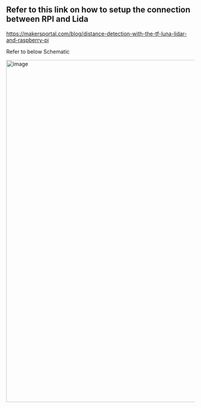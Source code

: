## Refer to this link on how to setup the connection between RPI and Lida

https://makersportal.com/blog/distance-detection-with-the-tf-luna-lidar-and-raspberry-pi

Refer to below Schematic 

<img width="915" alt="image" src="https://user-images.githubusercontent.com/81543946/190931259-b2194875-75e0-4e64-861a-ed9ca33cb5d9.png">

